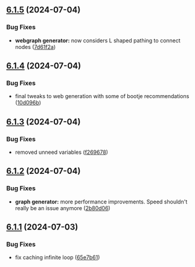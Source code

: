 ## [6.1.5](https://github.com/Torwent/SRL-T/compare/v6.1.4...v6.1.5) (2024-07-04)


### Bug Fixes

* **webgraph generator:** now considers L shaped pathing to connect nodes ([7d61f2a](https://github.com/Torwent/SRL-T/commit/7d61f2a2498ffe4a44ab1c936992ea77398b6ef9))



## [6.1.4](https://github.com/Torwent/SRL-T/compare/v6.1.3...v6.1.4) (2024-07-04)


### Bug Fixes

* final tweaks to web generation with some of bootje recommendations ([10d096b](https://github.com/Torwent/SRL-T/commit/10d096b79fd02a43ec14191e6fdef23a348afb46))



## [6.1.3](https://github.com/Torwent/SRL-T/compare/v6.1.2...v6.1.3) (2024-07-04)


### Bug Fixes

* removed unneed variables ([f269678](https://github.com/Torwent/SRL-T/commit/f26967846eb5fa8d9c2fe0cb0899b88df07d0f9a))



## [6.1.2](https://github.com/Torwent/SRL-T/compare/v6.1.1...v6.1.2) (2024-07-04)


### Bug Fixes

* **graph generator:** more performance improvements. Speed shouldn't really be an issue anymore ([2b80d06](https://github.com/Torwent/SRL-T/commit/2b80d0632696bbdc7c90b1f91b5f836e7b58dac3))



## [6.1.1](https://github.com/Torwent/SRL-T/compare/v6.1.0...v6.1.1) (2024-07-03)


### Bug Fixes

* fix caching infinite loop ([65e7b61](https://github.com/Torwent/SRL-T/commit/65e7b61ad9e55674ec2d6c757a2242aa3271db8a))



